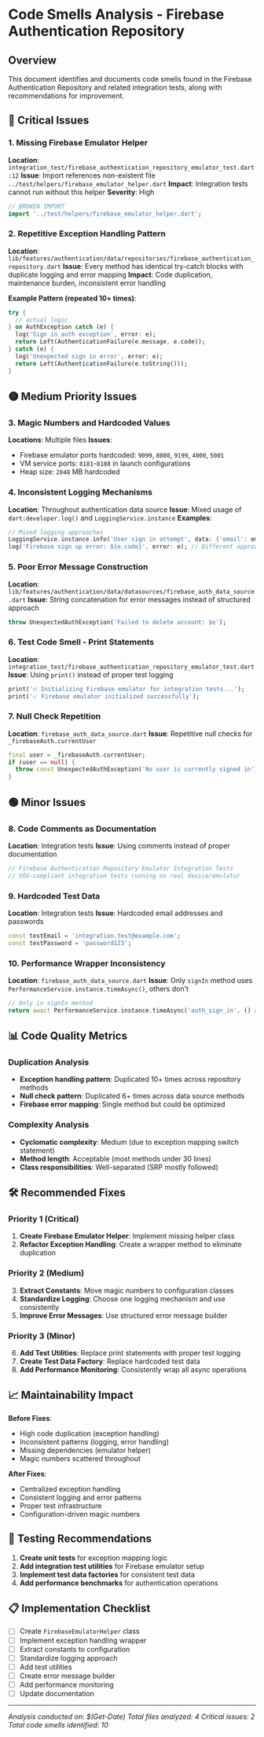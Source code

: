 # Code Smells Analysis - Firebase Authentication Repository

## Overview
This document identifies and documents code smells found in the Firebase Authentication Repository and related integration tests, along with recommendations for improvement.

## 🔴 Critical Issues

### 1. Missing Firebase Emulator Helper
**Location**: `integration_test/firebase_authentication_repository_emulator_test.dart:12`
**Issue**: Import references non-existent file `../test/helpers/firebase_emulator_helper.dart`
**Impact**: Integration tests cannot run without this helper
**Severity**: High

```dart
// BROKEN IMPORT
import '../test/helpers/firebase_emulator_helper.dart';
```

### 2. Repetitive Exception Handling Pattern
**Location**: `lib/features/authentication/data/repositories/firebase_authentication_repository.dart`
**Issue**: Every method has identical try-catch blocks with duplicate logging and error mapping
**Impact**: Code duplication, maintenance burden, inconsistent error handling

**Example Pattern (repeated 10+ times)**:
```dart
try {
  // actual logic
} on AuthException catch (e) {
  log('Sign in auth exception', error: e);
  return Left(AuthenticationFailure(e.message, e.code));
} catch (e) {
  log('Unexpected sign in error', error: e);
  return Left(AuthenticationFailure(e.toString()));
}
```

## 🟡 Medium Priority Issues

### 3. Magic Numbers and Hardcoded Values
**Locations**: Multiple files
**Issues**:
- Firebase emulator ports hardcoded: `9099`, `8080`, `9199`, `4000`, `5001`
- VM service ports: `8181`-`8188` in launch configurations
- Heap size: `2048` MB hardcoded

### 4. Inconsistent Logging Mechanisms
**Location**: Throughout authentication data source
**Issue**: Mixed usage of `dart:developer.log()` and `LoggingService.instance`
**Examples**:
```dart
// Mixed logging approaches
LoggingService.instance.info('User sign in attempt', data: {'email': email});
log('Firebase sign up error: ${e.code}', error: e); // Different approach
```

### 5. Poor Error Message Construction
**Location**: `lib/features/authentication/data/datasources/firebase_auth_data_source.dart`
**Issue**: String concatenation for error messages instead of structured approach
```dart
throw UnexpectedAuthException('Failed to delete account: $e');
```

### 6. Test Code Smell - Print Statements
**Location**: `integration_test/firebase_authentication_repository_emulator_test.dart`
**Issue**: Using `print()` instead of proper test logging
```dart
print('🔥 Initializing Firebase emulator for integration tests...');
print('✅ Firebase emulator initialized successfully');
```

### 7. Null Check Repetition
**Location**: `firebase_auth_data_source.dart`
**Issue**: Repetitive null checks for `_firebaseAuth.currentUser`
```dart
final user = _firebaseAuth.currentUser;
if (user == null) {
  throw const UnexpectedAuthException('No user is currently signed in');
}
```

## 🟢 Minor Issues

### 8. Code Comments as Documentation
**Location**: Integration tests
**Issue**: Using comments instead of proper documentation
```dart
// Firebase Authentication Repository Emulator Integration Tests
// VGV-compliant integration tests running on real device/emulator
```

### 9. Hardcoded Test Data
**Location**: Integration tests
**Issue**: Hardcoded email addresses and passwords
```dart
const testEmail = 'integration.test@example.com';
const testPassword = 'password123';
```

### 10. Performance Wrapper Inconsistency
**Location**: `firebase_auth_data_source.dart`
**Issue**: Only `signIn` method uses `PerformanceService.instance.timeAsync()`, others don't
```dart
// Only in signIn method
return await PerformanceService.instance.timeAsync('auth_sign_in', () async {
```

## 📊 Code Quality Metrics

### Duplication Analysis
- **Exception handling pattern**: Duplicated 10+ times across repository methods
- **Null check pattern**: Duplicated 6+ times across data source methods
- **Firebase error mapping**: Single method but could be optimized

### Complexity Analysis
- **Cyclomatic complexity**: Medium (due to exception mapping switch statement)
- **Method length**: Acceptable (most methods under 30 lines)
- **Class responsibilities**: Well-separated (SRP mostly followed)

## 🛠 Recommended Fixes

### Priority 1 (Critical)
1. **Create Firebase Emulator Helper**: Implement missing helper class
2. **Refactor Exception Handling**: Create a wrapper method to eliminate duplication

### Priority 2 (Medium)
3. **Extract Constants**: Move magic numbers to configuration classes
4. **Standardize Logging**: Choose one logging mechanism and use consistently
5. **Improve Error Messages**: Use structured error message builder

### Priority 3 (Minor)
6. **Add Test Utilities**: Replace print statements with proper test logging
7. **Create Test Data Factory**: Replace hardcoded test data
8. **Add Performance Monitoring**: Consistently wrap all async operations

## 📈 Maintainability Impact

**Before Fixes**:
- High code duplication (exception handling)
- Inconsistent patterns (logging, error handling)
- Missing dependencies (emulator helper)
- Magic numbers scattered throughout

**After Fixes**:
- Centralized exception handling
- Consistent logging and error patterns
- Proper test infrastructure
- Configuration-driven magic numbers

## 🧪 Testing Recommendations

1. **Create unit tests** for exception mapping logic
2. **Add integration test utilities** for Firebase emulator setup
3. **Implement test data factories** for consistent test data
4. **Add performance benchmarks** for authentication operations

## 📋 Implementation Checklist

- [ ] Create `FirebaseEmulatorHelper` class
- [ ] Implement exception handling wrapper
- [ ] Extract constants to configuration
- [ ] Standardize logging approach
- [ ] Add test utilities
- [ ] Create error message builder
- [ ] Add performance monitoring
- [ ] Update documentation

---

*Analysis conducted on: $(Get-Date)*
*Total files analyzed: 4*
*Critical issues: 2*
*Total code smells identified: 10*
